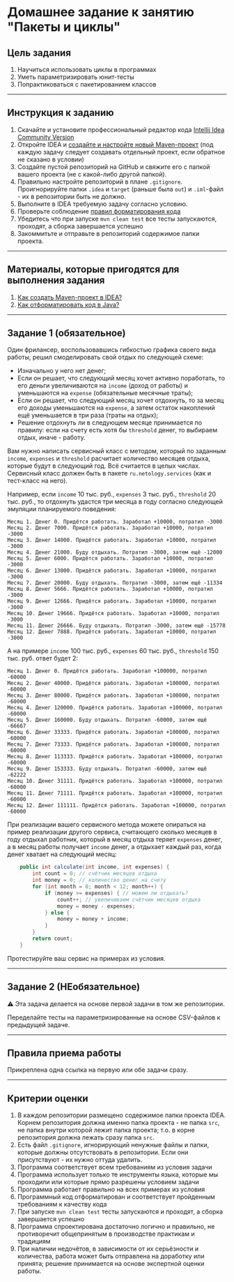 # Домашнее задание к занятию "Пакеты и циклы"

## Цель задания

1. Научиться использовать циклы в программах
2. Уметь параметризировать юнит-тесты
3. Попрактиковаться с пакетированием классов

------

## Инструкция к заданию

1. Скачайте и установите профессиональный редактор кода [Intellij Idea Community Version](https://www.jetbrains.com/idea/download/)
1. Откройте IDEA и [создайте и настройте новый Maven-проект](QA_Maven_Idea_Create.md) (под каждую задачу следует создавать отдельный проект, если обратное не сказано в условии)
2. Создайте пустой репозиторий на GitHub и свяжите его с папкой вашего проекта (не с какой-либо другой папкой).
3. Правильно настройте репозиторий в плане `.gitignore`. Проигнорируйте папки `.idea` и `target` (раньше была `out`) и `.iml`-файл - их в репозитории быть не должно.
4. Выполните в IDEA требуемую задачу согласно условию.
5. Проверьте соблюдение [правил форматирования кода](QA_Java_Idea_Format.md)
6. Убедитесь что при запуске `mvn clean test` все тесты запускаются, проходят, а сборка завершается успешно
7. Закоммитьте и отправьте в репозиторий содержимое папки проекта.

------

## Материалы, которые пригодятся для выполнения задания

1. [Как создать Maven-проект в IDEA?](QA_Maven_Idea_Create.md)
1. [Как отформатировать код в Java?](QA_Java_Idea_Format.md)

------

## Задание 1 (обязательное)

Один фрилансер, воспользовавшись гибкостью графика своего вида работы, решил смоделировать свой отдых по следующей схеме:
* Изначально у него нет денег;
* Если он решает, что следующий месяц хочет активно поработать, то его деньги увеличиваются на `income` (доход от работы) и уменьшаются на `expense` (обязательные месячные траты);
* Если он решает, что следующий месяц хочет отдохнуть, то за месяц его доходы уменьшаются на `expense`, а затем остаток накоплений ещё уменьшается в три раза (траты на отдых);
* Решение отдохнуть ли в следующем месяце принимается по правилу: если на счету есть хотя бы `threshold` денег, то выбираем отдых, иначе - работу.

Вам нужно написать сервисный класс с методом, который по заданным `income`, `expenses` и `threshold` расчитает количество месяцев отдыха, которые будут в следующий год. Всё считается в целых числах. Сервисный класс должен быть в пакете `ru.netology.services` (как и тест-класс на него).

Например, если `income` 10 тыс. руб., `expenses` 3 тыс. руб., `threshold` 20 тыс. руб., то отдохнуть удастся три месяца в году согласно следующей эмуляции планируемого поведения:
```text
Месяц 1. Денег 0. Придётся работать. Заработал +10000, потратил -3000
Месяц 2. Денег 7000. Придётся работать. Заработал +10000, потратил -3000
Месяц 3. Денег 14000. Придётся работать. Заработал +10000, потратил -3000
Месяц 4. Денег 21000. Буду отдыхать. Потратил -3000, затем ещё -12000
Месяц 5. Денег 6000. Придётся работать. Заработал +10000, потратил -3000
Месяц 6. Денег 13000. Придётся работать. Заработал +10000, потратил -3000
Месяц 7. Денег 20000. Буду отдыхать. Потратил -3000, затем ещё -11334
Месяц 8. Денег 5666. Придётся работать. Заработал +10000, потратил -3000
Месяц 9. Денег 12666. Придётся работать. Заработал +10000, потратил -3000
Месяц 10. Денег 19666. Придётся работать. Заработал +10000, потратил -3000
Месяц 11. Денег 26666. Буду отдыхать. Потратил -3000, затем ещё -15778
Месяц 12. Денег 7888. Придётся работать. Заработал +10000, потратил -3000
```

А на примере `income` 100 тыс. руб., `expenses` 60 тыс. руб., `threshold` 150 тыс. руб. ответ будет 2:
```text
Месяц 1. Денег 0. Придётся работать. Заработал +100000, потратил -60000
Месяц 2. Денег 40000. Придётся работать. Заработал +100000, потратил -60000
Месяц 3. Денег 80000. Придётся работать. Заработал +100000, потратил -60000
Месяц 4. Денег 120000. Придётся работать. Заработал +100000, потратил -60000
Месяц 5. Денег 160000. Буду отдыхать. Потратил -60000, затем ещё -66667
Месяц 6. Денег 33333. Придётся работать. Заработал +100000, потратил -60000
Месяц 7. Денег 73333. Придётся работать. Заработал +100000, потратил -60000
Месяц 8. Денег 113333. Придётся работать. Заработал +100000, потратил -60000
Месяц 9. Денег 153333. Буду отдыхать. Потратил -60000, затем ещё -62222
Месяц 10. Денег 31111. Придётся работать. Заработал +100000, потратил -60000
Месяц 11. Денег 71111. Придётся работать. Заработал +100000, потратил -60000
Месяц 12. Денег 111111. Придётся работать. Заработал +100000, потратил -60000
```

При реализации вашего сервисного метода можете опираться на пример реализации другого сервиса, считающего сколько месяцев в году отдыхал работник, который в месяц отдыха теряет `expenses` денег, а в месяц работы получает `income` денег, а отдыхает каждый раз, когда денег хватает на следующий месяц:

```java
    public int calculate(int income, int expenses) {
        int count = 0; // счётчик месяцев отдыха
        int money = 0; // количество денег на счету
        for (int month = 0; month < 12; month++) {
            if (money >= expenses) { // можем ли отдыхать?
                count++; // увеличиваем счётчик месяцев отдыха
                money = money - expenses;
            } else {
                money = money + income;
            }
        }
        return count;
    }
```

Протестируйте ваш сервис на примерах из условия.

------

## Задание 2 (НЕобязательное)

:warning: Эта задача делается на основе первой задачи в том же репозитории.

Переделайте тесты на параметризированные на основе CSV-файлов к предыдущей задаче.

------

## Правила приема работы

Прикреплена одна ссылка на первую или обе задачи сразу.

------

## Критерии оценки

1. В каждом репозитории размещено содержимое папки проекта IDEA. Корнем репозитория должна именно папка проекта - не папка `src`, не папка внутри которой лежит папка проекта; т.о. в корне репозитория должна лежать сразу папка `src`.
1. Есть файл `.gitignore`, игнорирующий ненужные файлы и папки, которые должны отсутствовать в репозитории. Если они присутствуют - их нужно оттуда удалить.
1. Программа соответствует всем требованиям из условия задачи
1. Программа использует только те инструменты языка, которые мы проходили или которые прямо разрешены условием задачи
1. Программа работает правильно на всех примерах из условия
1. Программный код отформатирован и соответствует пройденным требованиям к качеству кода
1. При запуске `mvn clean test` тесты запускаются и проходят, а сборка завершается успешно
1. Программа спроектирована достаточно логично и правильно, не противоречит общепринятым в производстве практикам и традициям
1. При наличии недочётов, в зависимости от их серьёзности и количества, работа может быть отправлена на доработку или принята; решение принимается на основе экспертной оценки работы.
